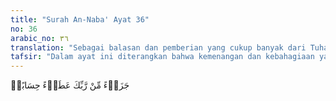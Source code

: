 ```yaml
---
title: "Surah An-Naba' Ayat 36"
no: 36
arabic_no: ٣٦
translation: "Sebagai balasan dan pemberian yang cukup banyak dari Tuhanmu,"
tafsir: "Dalam ayat ini diterangkan bahwa kemenangan dan kebahagiaan yang besar itu adalah pemberian yang banyak dari Allah, sebagai rahmat dan karunia-Nya kepada hamba yang taat kepada-Nya."
---
```

جَزَاۤءً مِّنْ رَّبِّكَ عَطَاۤءً حِسَابًاۙ